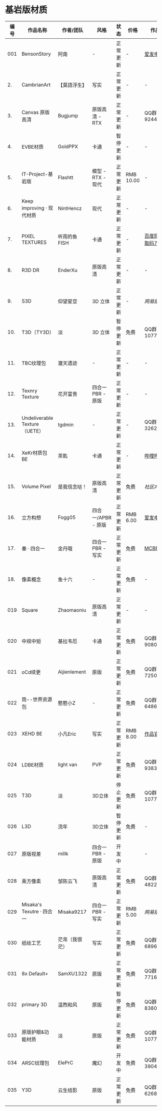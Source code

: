 # 基岩版材质

| 编号  | 作品名称                        | 作者/团队        | 风格             | 状态   | 价格        | 作品链接          |
|-----|-----------------------------|--------------|----------------|------|-----------|---------------|
| 001 | BensonStory                 | 阿南           |      -         | 正常更新 | -         | [爱发电](https://afdian.net/@oakghost)           |
| 2.  | CambrianArt                 | 【莫語浮生】       | 写实             | 正常更新 | -         |    -          |
| 3.  | Canvas 原版高清                 | Bugjump      | 原版高清 - RTX     | 正常更新 | -         | QQ群924411105  |
| 4.  | EVBE材质                      | GoldPPX      | 卡通             | 暂停更新 | -         |  -            |
| 5.  | IT-Project-基岩版              | Flashtt      | 模型 - RTX - 现代  | 正常更新 | RMB 10.00 |  -            |
| 6.  | Keep improving · 现代材质       | NintHencz    | 现代             | 正常更新 | -         |    -          |
| 7.  | PIXEL TEXTURES              | 听雨的鱼FISH     | 卡通             | 正常更新 | -         | [百度网盘-提取码76dt](https://pan.baidu.com/s/1UUb5qFBOeyYTUggutVtxpg)  |
| 8.  | R3D DR                      | EnderXu      | 原版高清           | 正常更新 | -         |   -           |
| 9.  | S3D                         | 仰望星空         | 3D 立体          | 正常更新 | -         | *网易版内搜索*      |
| 10. | T3D（TY3D）                   | 淡            | 3D 立体          | 暂停更新 | 免费        | QQ群1077231326 |
| 11. | TBC纹理包                      | 瀧天遗迹         |       -        | 正常更新 | -         |   -           |
| 12. | Texnry Texture              | 花开富贵         | 四合一PBR - 原版    | 正常更新 | -         |   -           |
| 13. | Undeliverable Texture（UETE） | tgdmin       |   -            | 正常更新 | -         | QQ群326251822  |
| 14. | XeKr材质包BE                   | 茶匙           | 卡通             | 正常更新 | -         | [哔哩哔哩](https://b23.tv/e6euFN)          |
| 15. | Volume Pixel                | 是我信念哒！       | 原版高清           | 正常更新 | 免费        | *社区内下载*       |
| 16. | 立方构想                        | Fogg05       | 四合一/APBR -  原版 | 正常更新 | RMB 6.00  | [爱发电](https://afdian.net/@Fogg05)           |
| 17. | 秦 · 四合一                     | 金丹哦          | 四合一PBR - 写实    | 正常更新 | 免费        | [MCBBS](https://www.mcbbs.net/thread-1241007-1-1.html)         |
| 18. | 像素概念                        | 鱼十六          |     -          | 正常更新 | 免费        |   -           |
| 019 | Square                      | Zhaomaoniu   | 原版高清           | 正常更新 | -         |   -           |
| 020 | 中规中矩                        | 基拉韦厄         | 卡通             | 正常更新 | 免费        | QQ群908015727  |
| 021 | oCd续更                       | Aijienlement | 原版             | 正常更新 | 免费        | QQ群725056045  |
| 022 | 简--世界资源包                    | 憨憨小Z         |    -           | 正常更新 | 免费        | QQ群648640764  |
| 023 | XEHD  BE                    | 小凡Eric       | 写实             | 正常更新 | RMB 8.00  | [作品官网](http://xiaofaneric.com/)           |
| 024 | LDBE材质                      | light van    | PVP            | 正常更新 | 免费        | QQ群938375353  |
| 025 | T3D                         | 淡      | 3D立体           | 停止更新 | 免费         | QQ群1077231326 |
| 026 | L3D                         | 流年           | 3D立体           | 暂停更新 | 免费        |   -           |
| 027 | 原版视差                        | millk        | 四合一PBR - 原版    | 开发中  |           |  -            |
| 028 | 乘方像素                        | 邹陈云飞         | 原版高清           | 正常更新 | 免费        | QQ群482259808  |
| 029 | Misaka's Texutre · 四合一      | Misaka9217   | 四合一PBR - 写实    | 正常更新 | RMB 5.00  | *网易版内搜索*      |
| 030 | 纸绘工艺                        | 茫帛（我很茫）      | 写实             | 正常更新 | 免费        | QQ群689615868  |
| 031 | 8x Default+                 | SamXU1322    | 原版             | 正常更新 | 免费        | QQ群771650765  |
| 032 | primary 3D                  | 温煦和风      | 原版             | 暂停更新 | 免费        | QQ群838050693 |
| 033 | 原版护眼&功能材质             | 淡           | 原版             | 正常更新 | 免费        | QQ群1077231326 |
| 034 | ARSC纹理包                   | ElePrC       | 魔幻             | 开发中 | 免费        | QQ群390469623 |
| 035 |  Y3D                  |  云生结影        |  原版| 正常更新 | 免费 |  QQ群626890085                       | 正常更新 | 免费        |  QQ群626890085 |
